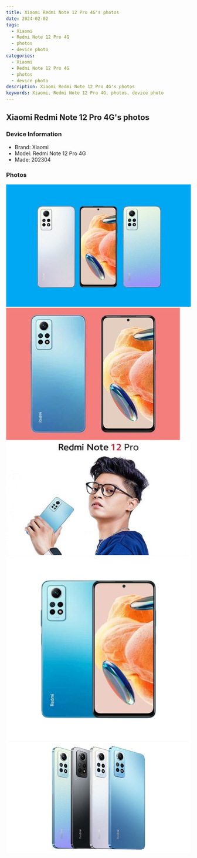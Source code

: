 ```yaml
---
title: Xiaomi Redmi Note 12 Pro 4G's photos
date: 2024-02-02
tags: 
  - Xiaomi
  - Redmi Note 12 Pro 4G
  - photos
  - device photo
categories: 
  - Xiaomi
  - Redmi Note 12 Pro 4G
  - photos
  - device photo
description: Xiaomi Redmi Note 12 Pro 4G's photos
keywords: Xiaomi, Redmi Note 12 Pro 4G, photos, device photo
---
```


## Xiaomi Redmi Note 12 Pro 4G's photos

### Device Information

- Brand: Xiaomi
- Model: Redmi Note 12 Pro 4G
- Made: 202304

### Photos

![/images/best-assets/devices/xiaomi/xiaomi-redmi-note-12-pro-4g/1.jpg](/images/best-assets/devices/xiaomi/xiaomi-redmi-note-12-pro-4g/1.jpg)
![/images/best-assets/devices/xiaomi/xiaomi-redmi-note-12-pro-4g/2.jpg](/images/best-assets/devices/xiaomi/xiaomi-redmi-note-12-pro-4g/2.jpg)
![/images/best-assets/devices/xiaomi/xiaomi-redmi-note-12-pro-4g/3.jpg](/images/best-assets/devices/xiaomi/xiaomi-redmi-note-12-pro-4g/3.jpg)
![/images/best-assets/devices/xiaomi/xiaomi-redmi-note-12-pro-4g/4.jpg](/images/best-assets/devices/xiaomi/xiaomi-redmi-note-12-pro-4g/4.jpg)
![/images/best-assets/devices/xiaomi/xiaomi-redmi-note-12-pro-4g/5.jpg](/images/best-assets/devices/xiaomi/xiaomi-redmi-note-12-pro-4g/5.jpg)
